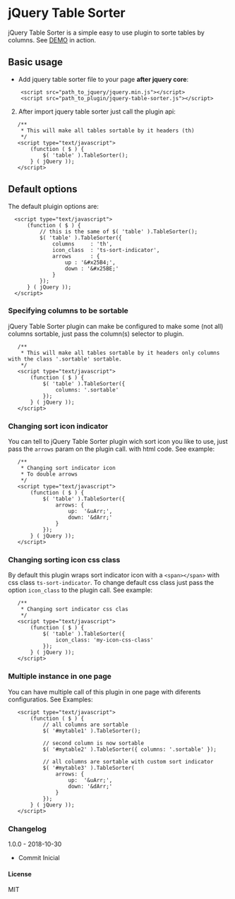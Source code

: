 # jQuery Table Sorter
jQuery Table Sorter is a simple easy to use plugin to sorte tables by columns.
See [DEMO](http://vsilva472.github.io/jquery-table-sorter) in action.

## Basic usage
* Add jquery table sorter file to your page **after jquery core**:
```
    <script src="path_to_jquery/jquery.min.js"></script>
    <script src="path_to_plugin/jquery-table-sorter.js"></script>
 ```
2. After import jquery table sorter just call the plugin api:
 ```
    /**
     * This will make all tables sortable by it headers (th)
     */
    <script type="text/javascript">
        (function ( $ ) {
            $( 'table' ).TableSorter();
        } ( jQuery ));
    </script>
 ```
 ## Default options
 The default pluigin options are:
  ```
    <script type="text/javascript">
        (function ( $ ) {
            // this is the same of $( 'table' ).TableSorter();
            $( 'table' ).TableSorter({
		        columns		: 'th',
		        icon_class	: 'ts-sort-indicator',
		        arrows		: { 
		            up : '&#x25B4;', 
		            down : '&#x25BE;' 
		        }
            });
        } ( jQuery ));
    </script>
 ```
 
### Specifying columns to be sortable
jQuery Table Sorter plugin can make be configured to make some (not all) columns sortable, just pass the column(s) selector to plugin.
 ```
    /**
     * This will make all tables sortable by it headers only columns with the class '.sortable' sortable.
     */
    <script type="text/javascript">
        (function ( $ ) {
            $( 'table' ).TableSorter({
                columns: '.sortable'
            });
        } ( jQuery ));
    </script>
 ```
 ### Changing sort icon indicator
 You can tell to jQuery Table Sorter plugin wich sort icon you like to use, just pass the `arrows` param on the plugin call.
 with html code. See example:
 ```
    /**
     * Changing sort indicator icon
     * To double arrows
     */
    <script type="text/javascript">
        (function ( $ ) {
            $( 'table' ).TableSorter({
                arrows: { 
                    up:  '&uArr;', 
                    down: '&dArr;' 
                }
            });
        } ( jQuery ));
    </script>
 ```
 ### Changing sorting icon css class
 By default this plugin wraps sort indicator icon with a `<span></span>` with css class `ts-sort-indicator`.
 To change default css class just pass the option `icon_class` to the plugin call. See example:
 ```
    /**
     * Changing sort indicator css clas
     */
    <script type="text/javascript">
        (function ( $ ) {
            $( 'table' ).TableSorter({
                icon_class: 'my-icon-css-class'
            });
        } ( jQuery ));
    </script>
 ```
 
 ### Multiple instance in one page
 You can have multiple call of this plugin in one page with diferents configuratios. See Examples:
 ```
    <script type="text/javascript">
        (function ( $ ) {
            // all columns are sortable
            $( '#mytable1' ).TableSorter();
            
            // second column is now sortable
            $( '#mytable2' ).TableSorter({ columns: '.sortable' });
            
            // all columns are sortable with custom sort indicator
            $( '#mytable3' ).TableSorter(
                arrows: { 
                    up:  '&uArr;', 
                    down: '&dArr;' 
                }
            });
        } ( jQuery ));
    </script>
 ```
 
 ### Changelog

1.0.0 - 2018-10-30
* Commit Inicial
 
 #### License
 MIT

